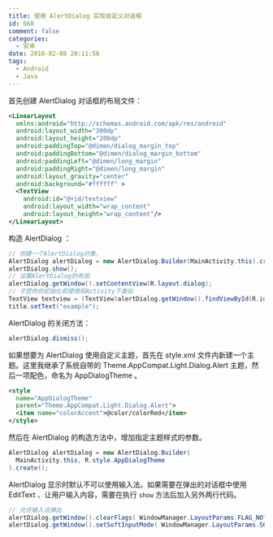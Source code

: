 ```yaml
---
title: 使用 AlertDialog 实现自定义对话框
id: 660
comment: false
categories:
  - 安卓
date: 2016-02-08 20:11:58
tags:
  - Android
  - Java
---
```


首先创建 AlertDialog 对话框的布局文件：

``` xml
<LinearLayout
  xmlns:android="http://schemas.android.com/apk/res/android"
  android:layout_width="300dp"
  android:layout_height="200dp"
  android:paddingTop="@dimen/dialog_margin_top"
  android:paddingBottom="@dimen/dialog_margin_bottom"
  android:paddingLeft="@dimen/long_margin"
  android:paddingRight="@dimen/long_margin"
  android:layout_gravity="center"
  android:background="#ffffff" >
  <TextView
    android:id="@+id/textview"
    android:layout_width="wrap_content"
    android:layout_height="wrap_content"/>
</LinearLayout>
```
<!--more-->

构造 AlertDialog ：

``` java
// 创建一个AlertDialog对象，
AlertDialog alertDialog = new AlertDialog.Builder(MainActivity.this).create();
alertDialog.show();
// 设置AlertDialog的布局
alertDialog.getWindow().setContentView(R.layout.dialog);
// 子控件的初始化和使用和Activity下类似
TextView textview = (TextView)alertDialog.getWindow().findViewById(R.id.textview);
title.setText("example");
```

AlertDialog 的关闭方法：

``` java
alertDialog.dismiss();
```

如果想要为 AlertDialog 使用自定义主题，首先在 style.xml 文件内新建一个主题。这里我继承了系统自带的 Theme.AppCompat.Light.Dialog.Alert 主题，然后一项配色，命名为 AppDialogTheme 。

``` xml
<style
  name="AppDialogTheme"
  parent="Theme.AppCompat.Light.Dialog.Alert">
  <item name="colorAccent">@color/colorRed</item>
</style>
```

然后在 AlertDialog 的构造方法中，增加指定主题样式的参数。

``` java
AlertDialog alertDialog = new AlertDialog.Builder(
  MainActivity.this, R.style.AppDialogTheme
).create();
```

AlertDialog 显示时默认不可以使用输入法。如果需要在弹出的对话框中使用 EditText 、让用户输入内容，需要在执行 `show` 方法后加入另外两行代码。

``` java
// 允许输入法弹出
alertDialog.getWindow().clearFlags( WindowManager.LayoutParams.FLAG_NOT_FOCUSABLE | WindowManager.LayoutParams.FLAG_ALT_FOCUSABLE_IM );
alertDialog.getWindow().setSoftInputMode( WindowManager.LayoutParams.SOFT_INPUT_STATE_VISIBLE );
```